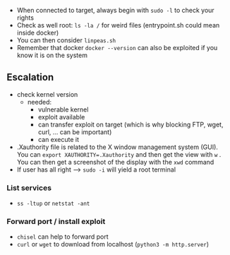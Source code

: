 * When connected to target, always begin with `sudo -l` to check your rights
* Check as well root: `ls -la /` for weird files (entrypoint.sh could mean inside docker)
* You can then consider `linpeas.sh`
* Remember that docker `docker --version` can also be exploited if you know it is on the system

## Escalation
- check kernel version
	- needed:
		- vulnerable kernel
		- exploit available
		- can transfer exploit on target (which is why blocking FTP, wget, curl, ... can be important)
		- can execute it
- .Xauthority file is related to the X window management system (GUI). You can `export XAUTHORITY=.Xauthority` and then get the view with `w` . You can then get a screenshot of the display with the `xwd` command
- If user has all right --> `sudo -i` will yield a root terminal

### List services
- `ss -ltup` or `netstat -ant`

### Forward port / install exploit
- `chisel` can help to forward port
- `curl` or `wget` to download from localhost (`python3 -m http.server`)